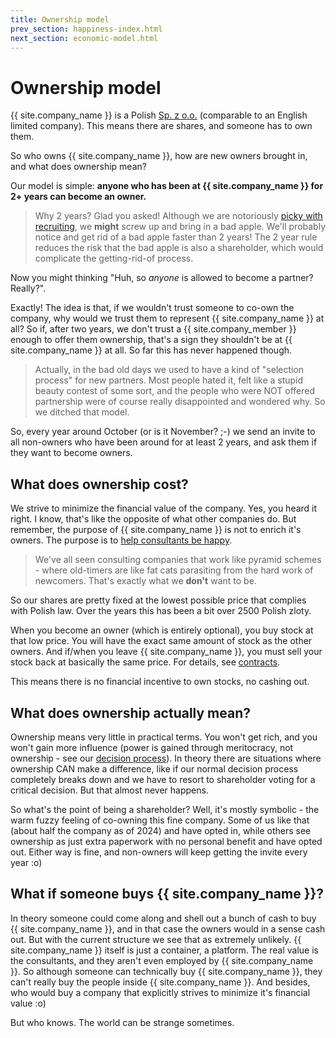 ```yaml
---
title: Ownership model
prev_section: happiness-index.html
next_section: economic-model.html
---
```


Ownership model
===============

{{ site.company_name }} is a Polish [Sp. z o.o.](https://en.wikipedia.org/wiki/Sp%C3%B3%C5%82ka_z_ograniczon%C4%85_odpowiedzialno%C5%9Bci%C4%85) (comparable to an English limited company). This means there are shares, and someone has to own them.

So who owns {{ site.company_name }}, how are new owners brought in, and what does ownership mean?

Our model is simple: **anyone who has been at {{ site.company_name }} for 2+ years can become an owner.**

> Why 2 years? Glad you asked! Although we are notoriously [picky with recruiting](recruiting.html), we **might** screw up and bring in a bad apple. We'll probably notice and get rid of a bad apple faster than 2 years! The 2 year rule reduces the risk that the bad apple is also a shareholder, which would complicate the getting-rid-of process.

Now you might thinking "Huh, so *anyone* is allowed to become a partner? Really?".

Exactly! The idea is that, if we wouldn't trust someone to co-own the company, why would we trust them to represent {{ site.company_name }} at all? So if, after two years, we don't trust a {{ site.company_member }} enough to offer them ownership, that's a sign they shouldn't be at {{ site.company_name }} at all. So far this has never happened though.

> Actually, in the bad old days we used to have a kind of "selection process" for new partners. Most people hated it, felt like a stupid beauty contest of some sort, and the people who were NOT offered partnership were of course really disappointed and wondered why. So we ditched that model.

So, every year around October (or is it November? ;-) we send an invite to all non-owners who have been around for at least 2 years, and ask them if they want to become owners.

What does ownership cost?
-------------------------

We strive to minimize the financial value of the company. Yes, you heard it right. I know, that's like the opposite of what other companies do. But remember, the purpose of {{ site.company_name }} is not to enrich it's owners. The purpose is to [help consultants be happy](what-is-crisp.html).

> We've all seen consulting companies that work like pyramid schemes - where old-timers are like fat cats parasiting from the hard work of newcomers. That's exactly what we **don't** want to be.</rant>

So our shares are pretty fixed at the lowest possible price that complies with Polish law. Over the years this has been a bit over 2500 Polish zloty.

When you become an owner (which is entirely optional), you buy stock at that low price. You will have the exact same amount of stock as the other owners. And if/when you leave {{ site.company_name }}, you must sell your stock back at basically the same price. For details, see [contracts](contracts.html).

This means there is no financial incentive to own stocks, no cashing out.

What does ownership actually mean?
----------------------------------

Ownership means very little in practical terms. You won't get rich, and you won't gain more influence (power is gained through meritocracy, not ownership - see our [decision process](decisions.html)). In theory there are situations where ownership CAN make a difference, like if our normal decision process completely breaks down and we have to resort to shareholder voting for a critical decision. But that almost never happens.

So what's the point of being a shareholder? Well, it's mostly symbolic - the warm fuzzy feeling of co-owning this fine company. Some of us like that (about half the company as of 2024) and have opted in, while others see ownership as just extra paperwork with no personal benefit and have opted out. Either way is fine, and non-owners will keep getting the invite every year :o)

What if someone buys {{ site.company_name }}?
---------------------------------------------

In theory someone could come along and shell out a bunch of cash to buy {{ site.company_name }}, and in that case the owners would in a sense cash out. But with the current structure we see that as extremely unlikely. {{ site.company_name }} itself is just a container, a platform. The real value is the consultants, and they aren't even employed by {{ site.company_name }}. So although someone can technically buy {{ site.company_name }}, they can't really buy the people inside {{ site.company_name }}. And besides, who would buy a company that explicitly strives to minimize it's financial value :o)

But who knows. The world can be strange sometimes.
